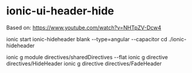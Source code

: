 # ionic-ui-header-hide

Based on: https://www.youtube.com/watch?v=NHTpZV-Dcw4

ionic start ionic-hideheader blank --type=angular --capacitor
cd ./ionic-hideheader

ionic g module directives/sharedDirectives --flat
ionic g directive directives/HideHeader
ionic g directive directives/FadeHeader